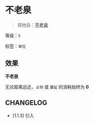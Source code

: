 # 不老泉

> 捏他自：[不老泉](https://zh.wikipedia.org/wiki/%E9%9D%92%E6%98%A5%E4%B9%8B%E6%B3%89)

等级：`5`

标签：`单位`

## 效果

**不老泉**

无论距离远近，`占领` 或 `蔓延` 的消耗始终为 **0**

## CHANGELOG

- [1.1.3] 引入
